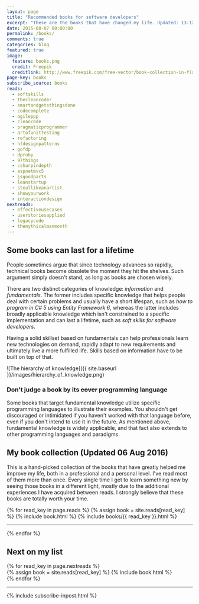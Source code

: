 ```yaml
---
layout: page
title: "Recommended books for software developers"
excerpt: "These are the books that have changed my life. Updated: 13-12-2015"
date: 2015-08-07 00:00:00
permalink: /books/
comments: true
categories: blog
featured: true
image:
  feature: books.png
  credit: Freepik
  creditlink: http://www.freepik.com/free-vector/book-collection-in-flat-design_764791.htm
page-key: books
subscribe_source: books
reads: 
  - softskills
  - thecleancoder
  - smartandgetsthingsdone
  - codecomplete
  - agileppp
  - cleancode
  - pragmaticprogrammer
  - artofunittesting
  - refactoring
  - hfdesignpatterns
  - gofdp
  - dpruby
  - 97things
  - csharpindepth
  - aspnetmvc5
  - jsgoodparts
  - leanstartup
  - steallikeanartist
  - showyourwork
  - interactiondesign
nextreads:
  - effectiveusecases
  - userstoriesapplied
  - legacycode
  - themythicalmanmonth
---
```

## Some books can last for a lifetime

People sometimes argue that since technology advances so rapidly, technical books become obsolete the moment they hit the shelves. Such argument simply doesn't stand, as long as books are chosen wisely.

There are two distinct categories of knowledge: *information* and *fundamentals*. The former includes specific knowledge that helps people deal with certain problems and usually have a short lifespan, such as *how to program in C# 5 using Entity Framework 6*, whereas the latter includes broadly applicable knowledge which isn't constrained to a specific implementation and can last a lifetime, such as *soft skills for software developers*.

Having a solid skillset based on fundamentals can help professionals learn new technologies on demand, rapidly adapt to new requirements and ultimately live a more fulfilled life. Skills based on information have to be built on top of that.

![The hierarchy of knowledge]({{ site.baseurl }}/images/hierarchy_of_knowledge.png)

### Don't judge a book by its ~~cover~~ programming language

Some books that target fundamental knowledge utilize specific programming languages to illustrate their examples. You shouldn't get discouraged or intimidated if you haven't worked with that language before, even if you don't intend to use it in the future. As mentioned above, fundamental knowledge is widely applicable, and that fact also extends to other programming languages and paradigms.

## My book collection (Updated 06 Aug 2016)

This is a hand-picked collection of the books that have greatly helped me improve my life, both in a professional and a personal level. I've read most of them more than once. Every single time I get to learn something new by seeing those books in a different light, mostly due to the additional experiences I have acquired between reads. I strongly believe that these books are totally worth your time.

{% for read_key in page.reads %}
{% assign book = site.reads[read_key] %}
{% include book.html %}
{% include books/{{ read_key }}.html %}

-----

{% endfor %}

## Next on my list

<div class="row">
{% for read_key in page.nextreads %}
<div class="col-md-3">
{% assign book = site.reads[read_key] %}
{% include book.html %}
</div>
{% endfor %}
</div>

-----

{% include subscribe-inpost.html %}
